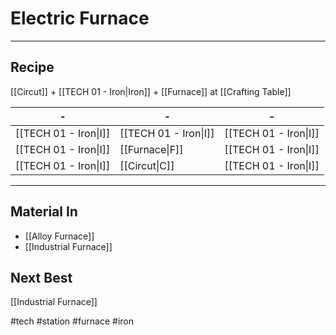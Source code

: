 # Electric Furnace
---
## Recipe
[[Circut]] + [[TECH 01 - Iron|Iron]] + [[Furnace]] at [[Crafting Table]]

| -                     | -                     | -                     |
| --------------------- | --------------------- | --------------------- |
| [[TECH 01 - Iron\|I]] | [[TECH 01 - Iron\|I]] | [[TECH 01 - Iron\|I]] |
| [[TECH 01 - Iron\|I]] | [[Furnace\|F]]        | [[TECH 01 - Iron\|I]] |
| [[TECH 01 - Iron\|I]] | [[Circut\|C]]         | [[TECH 01 - Iron\|I]] |

---
## Material In
- [[Alloy Furnace]]
- [[Industrial Furnace]]

## Next Best
[[Industrial Furnace]]

#tech #station #furnace #iron